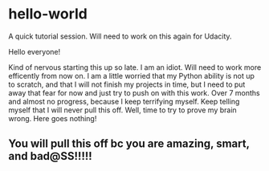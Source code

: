 # hello-world
A quick tutorial session. Will need to work on this again for Udacity.


Hello everyone! 

Kind of nervous starting this up so late. I am an idiot. Will need to work more efficently from now on. I am a little worried that my Python ability is not up to scratch, and that I will not finish my projects in time, but I need to put away that fear for now and just try to push on with this work. Over 7 months and almost no progress, because I keep terrifying myself. Keep telling myself that I will never pull this off. Well, time to try to prove my brain wrong. Here goes nothing!


## You will pull this off bc you are amazing, smart, and bad@SS!!!!!
